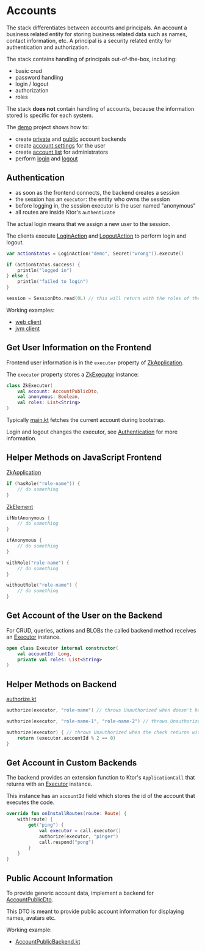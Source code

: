 # Accounts

The stack differentiates between accounts and principals. An account a business related entity for storing business
related data such as names, contact information, etc. A principal is a security related entity for authentication and
authorization.

The stack contains handling of principals out-of-the-box, including:

* basic crud
* password handling
* login / logout
* authorization
* roles

The stack **does not** contain handling of accounts, because the information stored is specific for each system.

The [demo](../demo/demo) project shows how to:

* create [private](../demo/demo/src/jvmMain/kotlin/zakadabar/demo/backend/account/AccountPrivateBackend.kt)
  and [public](../demo/demo/src/jvmMain/kotlin/zakadabar/demo/backend/account/AccountPublicBackend.kt) account backends
* create [account settings](../demo/demo/src/jsMain/kotlin/zakadabar/demo/frontend/pages/account/Form.kt) for the user
* create [account list](../demo/demo/src/jsMain/kotlin/zakadabar/demo/frontend/pages/account/Table.kt) for
  administrators
* perform [login](../demo/demo/src/jsMain/kotlin/zakadabar/demo/frontend/pages/misc/Login.kt)
  and [logout](../demo/demo/src/jsMain/kotlin/zakadabar/demo/frontend/SideBar.kt)

## Authentication

* as soon as the frontend connects, the backend creates a session
* the session has an `executor`: the entity who owns the session
* before logging in, the session executor is the user named "anonymous"
* all routes are inside Ktor's `authenticate`

The actual login means that we assign a new user to the session.

The clients execute [LoginAction](../core/src/commonMain/kotlin/zakadabar/stack/data/builtin/LoginAction.kt) and
[LogoutAction](../core/src/commonMain/kotlin/zakadabar/stack/data/builtin/LogoutAction.kt) to perform login and logout.

```kotlin
var actionStatus = LoginAction("demo", Secret("wrong")).execute()

if (actionStatus.success) {
    println("logged in")
} else {
    println("failed to login")
}

session = SessionDto.read(0L) // this will return with the roles of the logged in user
```

Working examples:

* [web client](../demo/demo/src/jsMain/kotlin/zakadabar/demo/frontend/pages/misc/Login.kt)
* [jvm client](../demo/demo-jvm-client/src/jvmMain/kotlin/zakadabar/demo/frontend/Main.kt)

## Get User Information on the Frontend

Frontend user information is in the `executor` property
of [ZkApplication](../core/src/jsMain/kotlin/zakadabar/stack/frontend/application/ZkApplication.kt).

The `executor` property stores
a [ZkExecutor](../core/src/jsMain/kotlin/zakadabar/stack/frontend/application/ZkExecutor.kt) instance:

```kotlin
class ZkExecutor(
    val account: AccountPublicDto,
    val anonymous: Boolean,
    val roles: List<String>
)
```

Typically [main.kt](../demo/demo/src/jsMain/kotlin/main.kt) fetches the current account during bootstrap.

Login and logout changes the executor, see [Authentication](Authentication.md) for more information.

## Helper Methods on JavaScript Frontend

[ZkApplication](../core/src/jsMain/kotlin/zakadabar/stack/frontend/application/ZkApplication.kt)

```kotlin
if (hasRole("role-name")) {
    // do something
}
```

[ZkElement](../core/src/jsMain/kotlin/zakadabar/stack/frontend/builtin/ZkElement.kt)

```kotlin
ifNotAnonymous {
    // do something
}

ifAnonymous {
    // do something
}

withRole("role-name") {
    // do something
}

withoutRole("role-name") {
    // do something
}
```

## Get Account of the User on the Backend

For CRUD, queries, actions and BLOBs the called backend method receives
an [Executor](../core/src/jvmMain/kotlin/zakadabar/stack/util/Executor.kt)
instance.

```kotlin
open class Executor internal constructor(
    val accountId: Long,
    private val roles: List<String>
) 
```

## Helper Methods on Backend

[authorize.kt](../core/src/jvmMain/kotlin/zakadabar/stack/backend/authorize.kt)

```kotlin
authorize(executor, "role-name") // throws Unauthorized when doesn't have the role

authorize(executor, "role-name-1", "role-name-2") // throws Unauthorized when doesn't have at lease one of the roles

authorize(executor) { // throws Unauthorized when the check returns with false
    return (executor.accountId % 2 == 0)
}
```

## Get Account in Custom Backends

The backend provides an extension function to Ktor's `ApplicationCall` that returns with
an [Executor](../core/src/jvmMain/kotlin/zakadabar/stack/util/Executor.kt) instance.

This instance has an `accountId` field which stores the id of the account that executes the code.

```kotlin
override fun onInstallRoutes(route: Route) {
    with(route) {
        get("ping") {
            val executor = call.executor()
            authorize(executor, "pinger")
            call.respond("pong")
        }
    }
}
```

## Public Account Information

To provide generic account data, implement a backend
for [AccountPublicDto](../core/src/commonMain/kotlin/zakadabar/stack/data/builtin/AccountPublicDto.kt).

This DTO is meant to provide public account information for displaying names, avatars etc.

Working example:

* [AccountPublicBackend.kt](../demo/demo/src/jvmMain/kotlin/zakadabar/demo/backend/account/AccountPublicBackend.kt)